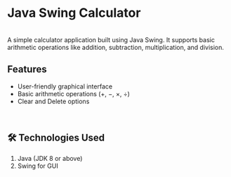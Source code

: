 

<h1> Java Swing Calculator</h1>
<br>
A simple calculator application built using Java Swing.
It supports basic arithmetic operations like addition, subtraction, multiplication, and division.
<br>
<h2> Features</h2>

<ul><li>User-friendly graphical interface</li>

<li>Basic arithmetic operations (+, −, ×, ÷)</li>

<li>Clear and Delete options</li></ul>
<br>
<h2>🛠️ Technologies Used</h2>

<ol><li>Java (JDK 8 or above)</li>

<li>Swing for GUI</li>

